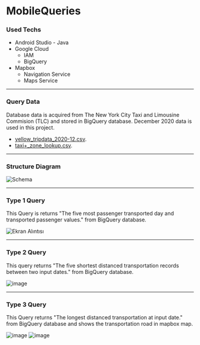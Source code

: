 # MobileQueries
 ### Used Techs
- Android Studio - Java
- Google Cloud
  - IAM
  - BigQuery
- Mapbox
  - Navigation Service
  - Maps Service

---

### Query Data

Database data is acquired from The New York City Taxi and Limousine Commision (TLC) and stored in BigQuery database. December 2020 data is used in this project.
- [yellow_tripdata_2020-12.csv](https://www1.nyc.gov/site/tlc/about/tlc-trip-record-data.page).
- [taxi+_zone_lookup.csv](https://www1.nyc.gov/site/tlc/about/tlc-trip-record-data.page).

---

### Structure Diagram

![Schema](https://user-images.githubusercontent.com/41192900/157479835-9b9b40e7-2ab2-4254-803f-5530ac709c0a.PNG)

---
### Type 1 Query

This Query is returns "The five most passenger transported day and transported passenger values." from BigQuery database.

![Ekran Alıntısı](https://user-images.githubusercontent.com/41192900/157481803-51e43625-dd77-4289-aa0f-1ad0a81277e5.PNG)

---

### Type 2 Query

This query returns "The five shortest distanced transportation records between two input dates." from BigQuery database.

![image](https://user-images.githubusercontent.com/41192900/157483556-a0a7844a-a878-45f6-99a1-444eefa46713.png)

---

### Type 3 Query

This Query returns "The longest distanced transportation at input date." from BigQuery database and shows the transportation road in mapbox map.

![image](https://user-images.githubusercontent.com/41192900/157484496-520d7130-4f6c-42f3-adc8-cb9bd2b8c03a.png)
![image](https://user-images.githubusercontent.com/41192900/157484714-77eaf5cf-6129-4a79-aec8-8195fa690fd9.png)

